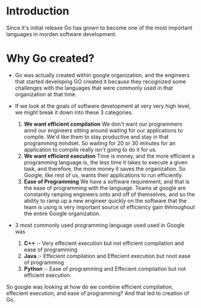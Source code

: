 # Introduction 

Since it's initial release Go has grown to become one of the most important languages in morden software development. 

# Why Go created?
- Go was actually created within google organization, and the engineers that started developing GO created it because they recognized some challenges with the languages that were commonly used  in that organization at that time. 
- If we look at the goals of software development at very very high level, we might break it down into these 3 categories. 
    1. **We want efficient compilation** We don't want our programmers annd our engineers sitting around waiting for our applications to compile. We'd like them to stay productive and stay in that programming mindset. So waiting for 20 or 30 minutes for an application to compile really isn't going to do it for us. 
    2. **We want efficient execution** Time is money, and the more efficient a programming language is, the less time it takes to execute a given task, and therefore, the more money it saves the organization. So Google, like rest of us, wants their applications to run efficiently. 
    3. **Ease of Programming** We have a software requirement, and that is the ease of programming with the language. Teams at google are constantly ramping engineers onto and off of themselves, and so the ability to ramp up a new engineer quickly on the software that the team is using is very important source of efficiency gain thhroughout the entire Google organization. 

- 3 most commonly used programming language used used in Google was 
    1. **C++** :- Very effecient execution but not efficient compilation and ease of programming
    2. **Java** :- Effecient compilation and Effecient execution but nnot ease of programming
    3. **Python** :- Ease of programming and Effecient compilation but not efficient execution.

So google was looking at how do we combine efficient compilation, effecient execution, and ease of programming? And that led to creation of Go. 